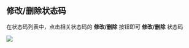 ## 修改/删除状态码
在状态码列表中，点击相关状态码的 **修改/删除** 按钮即可 **修改/删除** 状态码

![](http://data.eolinker.com/course/Rzt4TNec3e2019a8c58534b019e7a88fb156ebeb020729f)

